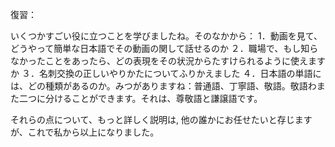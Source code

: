 復習：

いくつかすごい役に立つことを学びましたね。そのなかから：
1．動画を見て、どうやって簡単な日本語でその動画の関して話せるのか
２．職場で、もし知らなかったことをあったら、どの表現をその状況からたすけられるように使えますか
３．名刺交換の正しいやりかたについてふりかえました
４．日本語の単語には、どの種類があるのか。みつがありますね：普通語、丁寧語、敬語。敬語わまた二つに分けることができます。それは、尊敬語と謙譲語です。

それらの点について、もっと詳しく説明は, 他の誰かにお任せたいと存じますが、これで私から以上になりました。